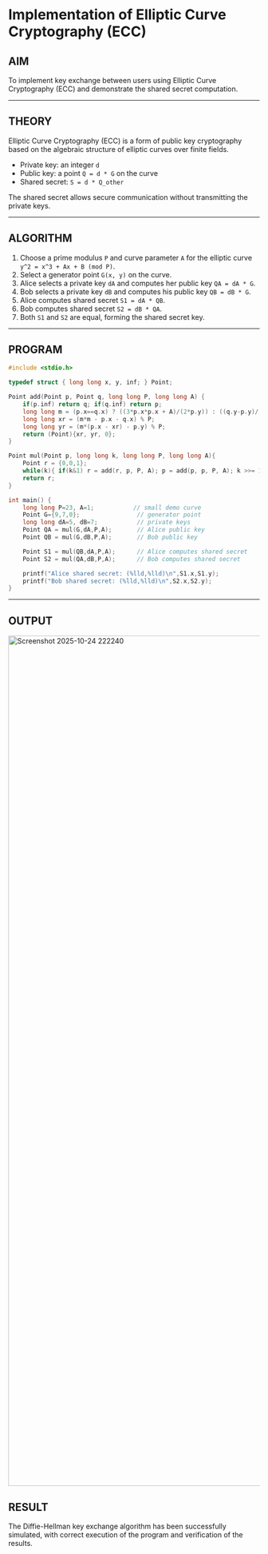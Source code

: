 # Implementation of Elliptic Curve Cryptography (ECC)

## AIM
To implement key exchange between users using Elliptic Curve Cryptography (ECC) and demonstrate the shared secret computation.

---
## THEORY
Elliptic Curve Cryptography (ECC) is a form of public key cryptography based on the algebraic structure of elliptic curves over finite fields.  

- Private key: an integer `d`  
- Public key: a point `Q = d * G` on the curve  
- Shared secret: `S = d * Q_other`  

The shared secret allows secure communication without transmitting the private keys.

---

## ALGORITHM
1. Choose a prime modulus `P` and curve parameter `A` for the elliptic curve `y^2 = x^3 + Ax + B (mod P)`.  
2. Select a generator point `G(x, y)` on the curve.  
3. Alice selects a private key `dA` and computes her public key `QA = dA * G`.  
4. Bob selects a private key `dB` and computes his public key `QB = dB * G`.  
5. Alice computes shared secret `S1 = dA * QB`.  
6. Bob computes shared secret `S2 = dB * QA`.  
7. Both `S1` and `S2` are equal, forming the shared secret key.

---

## PROGRAM

```c
#include <stdio.h>

typedef struct { long long x, y, inf; } Point;

Point add(Point p, Point q, long long P, long long A) {
    if(p.inf) return q; if(q.inf) return p;
    long long m = (p.x==q.x) ? ((3*p.x*p.x + A)/(2*p.y)) : ((q.y-p.y)/(q.x-p.x));
    long long xr = (m*m - p.x - q.x) % P;
    long long yr = (m*(p.x - xr) - p.y) % P;
    return (Point){xr, yr, 0};
}

Point mul(Point p, long long k, long long P, long long A){
    Point r = {0,0,1};
    while(k){ if(k&1) r = add(r, p, P, A); p = add(p, p, P, A); k >>= 1; }
    return r;
}

int main() {
    long long P=23, A=1;           // small demo curve
    Point G={9,7,0};                // generator point
    long long dA=5, dB=7;           // private keys
    Point QA = mul(G,dA,P,A);       // Alice public key
    Point QB = mul(G,dB,P,A);       // Bob public key

    Point S1 = mul(QB,dA,P,A);      // Alice computes shared secret
    Point S2 = mul(QA,dB,P,A);      // Bob computes shared secret

    printf("Alice shared secret: (%lld,%lld)\n",S1.x,S1.y);
    printf("Bob shared secret: (%lld,%lld)\n",S2.x,S2.y);
}

```
---
## OUTPUT
<img width="3839" height="1702" alt="Screenshot 2025-10-24 222240" src="https://github.com/user-attachments/assets/88f01624-c7ab-493c-a153-c479e9922c60" />


## RESULT
The Diffie-Hellman key exchange algorithm has been successfully simulated, with correct execution of the program and verification of the results.



